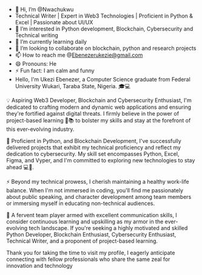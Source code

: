 - 👋 Hi, I’m @Nwachukwu
- Technical Writer | Expert in Web3 Technologies | Proficient in Python & Excel | Passionate about UI/UX
- 👀 I’m interested in Python development, Blockchain, Cybersecurity and Technical writing 
- 🌱 I’m currently learning daily
- 💞️ I’m looking to collaborate on blockchain, python and research projects 
- 📫 How to reach me @Ebenezerukezie@gmail.com
- 😄 Pronouns: He
- ⚡ Fun fact: I am calm and funny
- Hello, I'm Ukezi Ebenezer, a Computer Science graduate from Federal University Wukari, Taraba State, Nigeria. 🎓💻

💡 Aspiring Web3 Developer, Blockchain and Cybersecurity Enthusiast, I'm dedicated to crafting modern and dynamic web applications and ensuring they're fortified against digital threats. I firmly believe in the power of project-based learning 🚀📚 to bolster my skills and stay at the forefront of this ever-evolving industry. 

💪 Proficient in Python, and Blockchain Development, I've successfully delivered projects that exhibit my technical proficiency and reflect my dedication to cybersecurity. My skill set encompasses Python, Excel, Figma, and Vyper, and I'm committed to exploring new technologies to stay ahead 💻🌟.

⚡ Beyond my technical prowess, I cherish maintaining a healthy work-life balance. When I'm not immersed in coding, you'll find me passionately about public speaking, and character development among team members or immersing myself in educating non-technical audiences.

🤝 A fervent team player armed with excellent communication skills, I consider continuous learning and upskilling as my armor in the ever-evolving tech landscape. If you're seeking a highly motivated and skilled Python Developer, Blockchain Enthusiast, Cybersecurity Enthusiast, Technical Writer, and a proponent of project-based learning.

Thank you for taking the time to visit my profile, I eagerly anticipate connecting with fellow professionals who share the same zeal for innovation and technology

<!---
Ebenetech/Ebenetech is a ✨ special ✨ repository because its `README.md` (this file) appears on your GitHub profile.
You can click the Preview link to take a look at your changes.
--->
